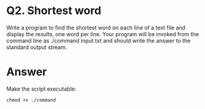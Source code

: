 # Q2. Shortest word

Write a program to find the shortest word on each line of a text file and display the results, one word per line. Your program will be invoked from the command line as ./command input.txt and should write the answer to the standard output stream.

# Answer

Make the script executable:

```
chmod +x ./command
```
